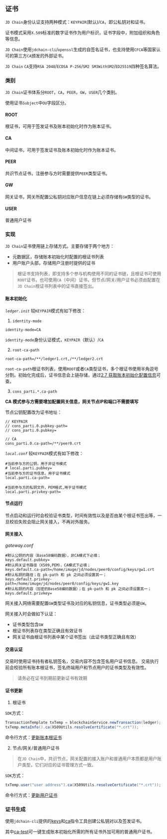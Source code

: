 ## 证书

`JD Chain`身份认证支持两种模式：`KEYPAIR`(默认)/`CA`，即公私钥对和证书。

证书模式采用`X.509`标准的数字证书作为用户标识，证书字段中，附加组织和角色等信息。

`JD Chain`使用`jdchain-cli`/`openssl`生成的自签名证书，也支持使用`CFCA`等国家认可的第三方`CA`颁发的外部证书。

`JD Chain` `CA`支持`RSA 2048`/`ECDSA P-256`/`SM2 SM3WithSM2`/`ED25519`四种签名算法。


### 类别

`JD Chain`证书体系分`ROOT`，`CA`，`PEER`，`GW`，`USER`几个类别。

使用证书`Subject`中`OU`字段区分。

#### ROOT

根证书，可用于签发证书及账本初始化时作为账本证书。

#### CA

中间证书，可用于签发证书及账本初始化时作为账本证书。

#### PEER

共识节点证书，注册参与方时需要提供`PEER`类型证书。

#### GW

网关证书，网关所配置公私钥对应账户信息在链上必须存储有`GW`类型的证书。

#### USER

普通用户证书

### 实现

`JD Chain`证书使用链上存储方式。主要存储于两个地方：
- 元数据区，存储账本初始化时配置的根证书列表
- 用户账户头部，存储用户注册时提供的证书

> 根证书支持列表，即支持多个参与机构使用不同的证书链，且根证书可使用`ROOT`证书，也可使用`CA`（中间）证书，但节点/网关/用户证书必须由配置在`JD Chain`根证书列表中的证书直接签出。

#### 账本初始化

*`ledger.init`*
较`KEYPAIR`模式有如下修改：

1. `identity-mode`
```properties
identity-mode=CA
```
`identity-mode`身份认证模式，`KEYPAIR`（默认）/`CA`

2. `root-ca-path`
```properties
root-ca-path=/**/ledger1.crt,/**/ledger2.crt
```
`root-ca-path`根证书列表，使用`ROOT`或者`CA`类型证书，多个根证书使用半角逗号分割。初始化完成后，证书信息会上链存储，通过[2.7 获取账本初始化配置信息](api.md#27-获取账本初始化配置信息)可查。

3. `cons_parti.*.ca-path`

**CA 模式参与方需要增加配置网关信息，网关节点IP和端口不需要填写**

节点公钥配置改为证书地址：

```properties
// KEYPAIR
// cons_parti.0.pubkey-path=
// cons_parti.0.pubkey=

// CA
cons_parti.0.ca-path=/**/peer0.crt
```

*`local.conf`*
较`KEYPAIR`模式有如下修改：
```properties
#当前参与方的公钥，用于非证书模式
# local.parti.pubkey=
#当前参与方的证书信息，用于证书模式
local.parti.ca-path=

#当前参与方的私钥文件，PEM格式,用于证书模式
local.parti.privkey-path=
```

#### 节点运行

节点启动和运行时会校验证书类型，时间有效性以及是否由某个根证书签出等，一旦校验失败会阻止网关接入，不再对外服务。

#### 网关接入

*gateway.conf*
```properties
#默认公钥的内容（Base58编码数据），非CA模式下必填；
keys.default.pubkey=
#默认网关证书路径（X509,PEM），CA模式下必填；
keys.default.ca-path=/home/imuge/jd/nodes/peer0/config/keys/gw1.crt
#默认私钥的路径；在 pk-path 和 pk 之间必须设置其一；
keys.default.privkey-path=/home/imuge/jd/nodes/peer0/config/keys/gw1.key
#默认私钥的内容（加密的Base58编码数据）；在 pk-path 和 pk 之间必须设置其一；
keys.default.privkey=
```

网关接入网络需要配置`GW`类型证书及对应的私钥信息，证书类型必须是`GW`。

网关接入时会做如下认证：
- 证书类型包含`GW`
- 根证书列表存在类型正确且有效证书
- 网关证书由根证书列表中某个证书签出（此证书类型正确且有效）

#### 交易认证

交易时使用证书持有者私钥签名，交易内容不包含签名用户证书信息。
交易执行前会校验所有账本根证书，签名终端用户和节点用户的证书类型及有效性。

> 请务必在证书到期前更新证书有效期

#### 证书更新

1. 根证书

`SDK`方式：
```java
TransactionTemplate txTemp = blockchainService.newTransaction(ledger);
txTemp.metaInfo().ca(X509Utils.resolveCertificate("*.crt"));
```

命令行方式：[更新账本根证书](cli/tx.md#更新账本根证书)

2. 节点/网关/普通用户证书

> 在`JD Chain`中，共识节点，网关配置的接入账户和普通用户本质都是用户账户类型，它们对应的证书管理方式一致。

`SDK`方式：

```java
txTemp.user("user address").ca(X509Utils.resolveCertificate("*.crt"));
```

命令行方式：[更新用户证书](cli/tx.md#更新用户证书)

### 证书生成

使用`jdchain-cli`提供的[keys](cli/keys.md)和[ca](cli/ca.md)指令工具创建公私钥对以及签发证书。

其中[ca-test](cli/ca.md#生成测试证书)可一键生成账本初始化所需的所有证书外加可用的普通用户证书。